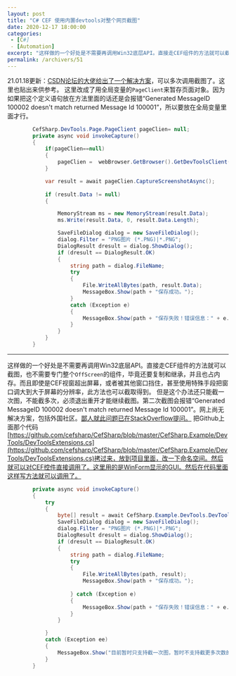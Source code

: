 ```yaml
---
layout: post
title: "C# CEF 使用内置devtools对整个网页截图"
date: 2020-12-17 18:00:00
categories: 
 - [C#]
 - [Automation]
excerpt: "这样做的一个好处是不需要再调用Win32底层API。直接走CEF组件的方法就可以截图，也不需要专门整个OffScreen的组件，毕竟还要复制和继承，并且也占内存。而且即使是CEF视窗超出屏幕，或者被其他窗口挡住，甚至使用特殊手段把窗口调大到大于屏幕的分辨率，此方法也可以截取得到。"
permalink: /archivers/51
---
```


21.01.18更新：[CSDN论坛的大佬给出了一个解决方案](https://bbs.csdn.net/topics/398544662)，可以多次调用截图了。这里也贴出来供参考。
这里改成了用全局变量的```PageClient```来暂存页面对象。因为如果把这个定义语句放在方法里面的话还是会报错“Generated MessageID 100002 doesn't match returned Message Id 100001”，所以要放在全局变量里面才行。
```csharp
        CefSharp.DevTools.Page.PageClient pageClien= null;
        private async void invokeCapture()
        {
            if(pageClien==null)
            {
                pageClien =  webBrowser.GetBrowser().GetDevToolsClient().Page;
            }

            var result = await pageClien.CaptureScreenshotAsync();
            
            if (result.Data != null)
            {

                MemoryStream ms = new MemoryStream(result.Data);
                ms.Write(result.Data, 0, result.Data.Length);

                SaveFileDialog dialog = new SaveFileDialog();
                dialog.Filter = "PNG图片 (*.PNG)|*.PNG";
                DialogResult dresult = dialog.ShowDialog();
                if (dresult == DialogResult.OK)
                {
                    string path = dialog.FileName;
                    try
                    {
                        File.WriteAllBytes(path, result.Data);
                        MessageBox.Show(path + "保存成功。");
                    }
                    catch (Exception e)
                    {
                        MessageBox.Show(path + "保存失败！错误信息：" + e.Message);
                    }
                }
            }
        }
```

---


这样做的一个好处是不需要再调用Win32底层API。直接走CEF组件的方法就可以截图，也不需要专门整个```OffScreen```的组件，毕竟还要复制和继承，并且也占内存。而且即使是CEF视窗超出屏幕，或者被其他窗口挡住，甚至使用特殊手段把窗口调大到大于屏幕的分辨率，此方法也可以截取得到。
但是这个办法还只能截一次图，不能截多次，必须退出重开才能继续截图。第二次截图会报错“Generated MessageID 100002 doesn't match returned Message Id 100001”。网上尚无解决方案，包括外国社区。[鄙人就此问题已在StackOverflow提问。](https://stackoverflow.com/questions/65334430/message-id-went-wrong-when-using-cef-devtools-executedevtoolsmethodasync-and-page-capturescreenshot)
把Github上面那个代码[https://github.com/cefsharp/CefSharp/blob/master/CefSharp.Example/DevTools/DevToolsExtensions.cs](https://github.com/cefsharp/CefSharp/blob/master/CefSharp.Example/DevTools/DevToolsExtensions.cs)拷过来，放到项目里面，改一下命名空间。然后就可以对CEF控件直接调用了。这里用的是WinForm显示的GUI。然后在代码里面这样写方法就可以调用了。
```csharp
        private async void invokeCapture()
        {
            try
            {
                byte[] result = await CefSharp.Example.DevTools.DevToolsExtensions.CaptureScreenShotAsPng(browser); // browser是CEF控件实例
                SaveFileDialog dialog = new SaveFileDialog();
                dialog.Filter = "PNG图片 (*.PNG)|*.PNG";
                DialogResult dresult = dialog.ShowDialog();
                if (dresult == DialogResult.OK)
                {
                    string path = dialog.FileName;
                    try
                    {
                        File.WriteAllBytes(path, result);
                        MessageBox.Show(path + "保存成功。");
                        
                    } catch (Exception e)
                    {
                        MessageBox.Show(path + "保存失败！错误信息：" + e.Message);
                    }
                }

            }
            catch (Exception ee)
            {
                MessageBox.Show("目前暂时只支持截一次图，暂时不支持截更多次数的图片，如果要继续截图得退出程序重开。作者确实没法解决这个问题了，谁有好的想法也欢迎提出来，具体详情请关注https://stackoverflow.com/questions/65334430/message-id-went-wrong-when-using-cef-devtools-executedevtoolsmethodasync-and-pag 。相关技术细节：" + ee.Message, "暂不支持的操作", MessageBoxButtons.OK, MessageBoxIcon.Error);
            }
        }
```